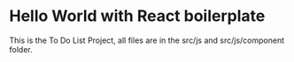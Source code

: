 # Hello World with React boilerplate

This is the To Do List Project, all files are in the src/js and src/js/component folder.
